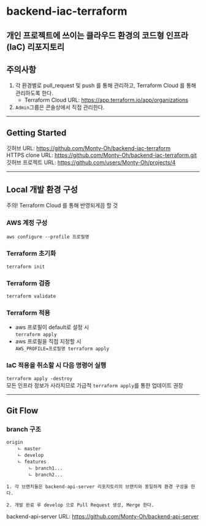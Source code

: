 # backend-iac-terraform
개인 프로젝트에 쓰이는 클라우드 환경의 코드형 인프라(IaC) 리포지토리
---
## 주의사항
1. 각 환경별로 pull_request 및 push 를 통해 관리하고, Terraform Cloud 를 통해 관리하도록 한다.  
   - Terraform Cloud URL: https://app.terraform.io/app/organizations
2. `Admin`그룹은 콘솔상에서 직접 관리한다.

---
## Getting Started
깃허브 URL: https://github.com/Monty-Oh/backend-iac-terraform  
HTTPS clone URL: https://github.com/Monty-Oh/backend-iac-terraform.git  
깃허브 프로젝트 URL: https://github.com/users/Monty-Oh/projects/4  

---
## Local 개발 환경 구성
주의! Terraform Cloud 를 통해 반영되게끔 할 것

### AWS 계정 구성  
`aws configure --profile 프로필명`

### Terraform 초기화
`terraform init`
    
### Terraform 검증
`terraform validate`

### Terraform 적용
   - aws 프로필이 default로 설정 시  
       `terraform apply`
   - aws 프로필을 직접 지정할 시  
       `AWS_PROFILE=프로필명 terraform apply`

### IaC 적용을 취소할 시 다음 명령어 실행
`terraform apply -destroy`  
모든 인프라 정보가 사라지므로 가급적 `terraform apply`를 통한 업데이트 권장


---
## Git Flow
### branch 구조
```
origin
    ㄴ master
    ㄴ develop
    ㄴ features
        ㄴ branch1...
        ㄴ branch2...
```
```
1. 각 브랜치들은 backend-api-server 리포지토리의 브랜치와 동일하게 환경 구성을 한다.

2. 개발 완료 루 develop 으로 Pull Request 생성, Merge 한다.
```
backend-api-server URL: https://github.com/Monty-Oh/backend-api-server
